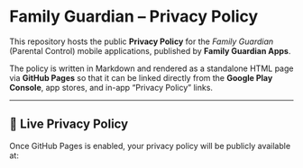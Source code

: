# Family Guardian – Privacy Policy

This repository hosts the public **Privacy Policy** for the *Family Guardian* (Parental Control) mobile applications, published by **Family Guardian Apps**.

The policy is written in Markdown and rendered as a standalone HTML page via **GitHub Pages** so that it can be linked directly from the **Google Play Console**, app stores, and in-app “Privacy Policy” links.

---

## 📄 Live Privacy Policy

Once GitHub Pages is enabled, your privacy policy will be publicly available at:

